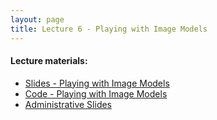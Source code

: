 ```yaml
---
layout: page
title: Lecture 6 - Playing with Image Models
---
```


#### Lecture materials:
- [Slides - Playing with Image Models](https://drive.google.com/open?id=1NLJbNzVTQDasHSxBwNcHQ-PI0I20isr_)
- [Code - Playing with Image Models](https://drive.google.com/open?id=1sMxkcccphr5-gamnLI0cIiJRS7GZkyAd)
- [Administrative Slides](https://drive.google.com/open?id=1BWh6BuFI8GciNVljVIX--fbqC7nF4br4)

